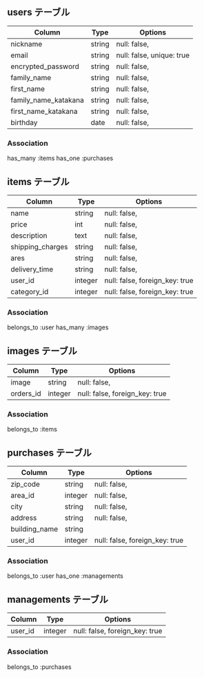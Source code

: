 

## users テーブル

|          Column        |    Type   |            Options             |
| ------------------     | --------- | ------------------------------ |
| nickname               | string    | null: false,                   |
| email                  | string    | null: false,  unique: true     |
| encrypted_password     | string    | null: false,                   |
| family_name            | string    | null: false,                   |
| first_name             | string    | null: false,                   |
| family_name_katakana   | string    | null: false,                   |
| first_name_katakana    | string    | null: false,                   |
| birthday               | date      | null: false,                   |


### Association
has_many :items 
has_one  :purchases





## items テーブル

|          Column        |    Type   |            Options               |
| ---------------------  | --------- | ------------------------------   |
| name                   | string    | null: false,                     |
| price                  | int       | null: false,                     |
| description            | text      | null: false,                     |
| shipping_charges       | string    | null: false,                     |
| ares                   | string    | null: false,                     |
| delivery_time          | string    | null: false,                     |
| user_id                | integer   | null: false,  foreign_key: true  |
| category_id            | integer   | null: false,  foreign_key: true  |



### Association
belongs_to   :user 
has_many     :images 



## images テーブル

|       Column        |     Type      |              Options               |
| ------------------  | ------------- | ---------------------------------- |
| image               | string        | null: false,                       |
| orders_id           | integer       | null: false,    foreign_key: true  |



### Association
belongs_to :items





##  purchases テーブル

|          Column         |    Type   |            Options               |
| ---------------------   | --------- | ------------------------------   |
| zip_code                | string    | null: false,                     |
| area_id                 | integer   | null: false,                     |
| city                    | string    | null: false,                     |
| address                 | string    | null: false,                     |
| building_name           | string    |                                  |
| user_id                 | integer   | null: false,  foreign_key: true  |


### Association
belongs_to :user 
has_one :managements


## managements テーブル

|       Column        |     Type      |              Options               |
| ------------------  | ------------- | ---------------------------------- |
| user_id             | integer       | null: false,  foreign_key: true    |



### Association
belongs_to :purchases